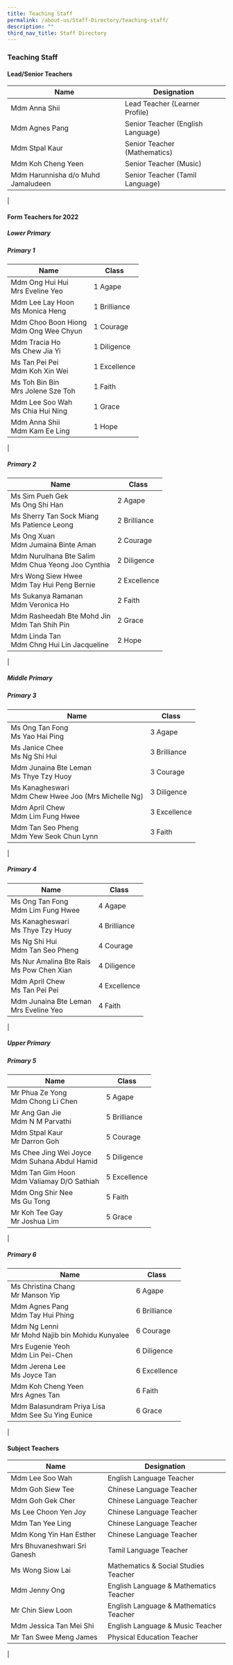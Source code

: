 ```yaml
---
title: Teaching Staff
permalink: /about-us/Staff-Directory/teaching-staff/
description: ""
third_nav_title: Staff Directory
---
```

### **Teaching Staff**
#### **Lead/Senior Teachers**

| Name | Designation |
|---|---|
| Mdm Anna Shii | Lead Teacher (Learner Profile) |
| Mdm Agnes Pang | Senior Teacher (English Language)  |
| Mdm Stpal Kaur | Senior Teacher (Mathematics)  |
| Mdm Koh Cheng Yeen | Senior Teacher (Music)  |
| Mdm Harunnisha d/o Muhd Jamaludeen | 	Senior Teacher (Tamil Language)  |
|

#### **Form Teachers for 2022**
##### **Lower Primary**
##### Primary 1

| Name | Class |
|---|---|
| Mdm Ong Hui Hui<br>Mrs Eveline Yeo | 1 Agape |
| Mdm Lee Lay Hoon<br>Ms Monica Heng  | 1 Brilliance  |
| Mdm Choo Boon Hiong <br>Mdm Ong Wee Chyun   | 1 Courage |
| Mdm Tracia Ho<br>Ms Chew Jia Yi | 1 Diligence |
| Ms Tan Pei Pei<br>Mdm Koh Xin Wei | 1 Excellence |
| Ms Toh Bin Bin<br>Mrs Jolene Sze Toh | 1 Faith |
| Mdm Lee Soo Wah<br>Ms Chia Hui Ning | 1 Grace |
| Mdm Anna Shii<br>Mdm Kam Ee Ling | 1 Hope |
|

##### Primary 2

| Name | Class |
|---|---|
| Ms Sim Pueh Gek<br>Ms Ong Shi Han | 2 Agape |
| Ms Sherry Tan Sock Miang<br>Ms Patience Leong | 2 Brilliance |
| Ms Ong Xuan<br>Mdm Jumaina Binte Aman | 2 Courage |
| Mdm Nurulhana Bte Salim<br>Mdm Chua Yeong Joo Cynthia | 2 Diligence |
| Mrs Wong Siew Hwee<br>Mdm Tay Hui Peng Bernie | 2 Excellence |
| Ms Sukanya Ramanan<br>Mdm Veronica Ho | 2 Faith |
| Mdm Rasheedah Bte Mohd Jin <br> Mdm Tan Shih Pin | 2 Grace |
| Mdm Linda Tan<br>Mdm Chng Hui Lin Jacqueline | 2 Hope |
|

##### **Middle Primary**
##### Primary 3

| Name | Class |
|---|---|
| Ms Ong Tan Fong <br>Ms Yao Hai Ping | 3 Agape |
| Ms Janice Chee<br>Ms Ng Shi Hui | 3 Brilliance |
| Mdm Junaina Bte Leman <br>Ms Thye Tzy Huoy| 3 Courage   |
| Ms Kanagheswari<br>Mdm Chew Hwee Joo (Mrs Michelle Ng) | 3 Diligence  |
| Mdm April Chew <br>Mdm Lim Fung Hwee | 3 Excellence  |
| Mdm Tan Seo Pheng<br>Mdm Yew Seok Chun Lynn<br> | 3 Faith  |
|

##### Primary 4

| Name | Class |
|---|---|
| Ms Ong Tan Fong<br>Mdm Lim Fung Hwee | 4 Agape |
| Ms Kanagheswari<br>Ms Thye Tzy Huoy | 4 Brilliance |
| Ms Ng Shi Hui <br>Mdm Tan Seo Pheng  | 4 Courage |
| Ms Nur Amalina Bte Rais<br>Ms Pow Chen Xian | 4 Diligence |
| Mdm April Chew<br>Ms Tan Pei Pei | 4 Excellence |
| Mdm Junaina Bte Leman<br>Mrs Eveline Yeo  | 4 Faith
|

##### **Upper Primary**
##### Primary 5

| Name | Class |
|---|---|
| Mr Phua Ze Yong<br>Mdm Chong Li Chen | 5 Agape |
| Mr Ang Gan Jie<br>Mdm N M Parvathi  | 5 Brilliance |
| Mdm Stpal Kaur<br>Mr Darron Goh | 5 Courage |
| Ms Chee Jing Wei Joyce<br>Mdm Suhana Abdul Hamid  | 5 Diligence  |
| Mdm Tan Gim Hoon<br>Mdm Valiamay D/O Sathiah | 5 Excellence |
| Mdm Ong Shir Nee <br>Ms Gu Tong   | 5 Faith |
| Mr Koh Tee Gay<br>Mr Joshua Lim | 5 Grace |
|

##### Primary 6

| Name | Class |
|---|---|
| Ms Christina Chang <br>Mr Manson Yip | 6 Agape |
| Mdm Agnes Pang <br>Mdm Tay Hui Phing  | 6 Brilliance |
| Mdm Ng Lenni<br>Mr Mohd Najib bin Mohidu Kunyalee  | 6 Courage |
| Mrs Eugenie Yeoh <br>Mdm Lin Pei-Chen | 6 Diligence         |
| Mdm Jerena Lee <br>Ms Joyce Tan  | 6 Excellence |
| Mdm Koh Cheng Yeen<br>Mrs Agnes Tan | 6 Faith  |
| Mdm Balasundram Priya Lisa<br>Mdm See Su Ying Eunice | 6 Grace  |
|

#### **Subject Teachers**

| Name | Designation |
|---|---|
| Mdm Lee Soo Wah | English Language Teacher  |
| Mdm Goh Siew Tee | Chinese Language Teacher |
| Mdm Goh Gek Cher | Chinese Language Teacher  |
| Ms Lee Choon Yen Joy | Chinese Language Teacher  |
| Mdm Tan Yee Ling | Chinese Language Teacher  |
| Mdm Kong Yin Han Esther | Chinese Language Teacher  |
| Mrs Bhuvaneshwari Sri Ganesh | Tamil Language Teacher |
| Ms Wong Siow Lai | Mathematics & Social Studies Teacher  |
| Mdm Jenny Ong | English Language & Mathematics Teacher  |
| Mr Chin Siew Loon | English Language & Mathematics Teacher    |
| Mdm Jessica Tan Mei Shi | English Language & Music Teacher  |
| Mr Tan Swee Meng James | Physical Education Teacher
|